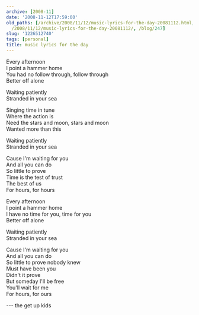 ```yaml
---
archive: [2008-11]
date: '2008-11-12T17:59:00'
old_paths: [/archive/2008/11/12/music-lyrics-for-the-day-20081112.html, /wp/2008/11/12/music-lyrics-for-the-day-20081112/,
  /2008/11/12/music-lyrics-for-the-day-20081112/, /blog/247]
slug: '1226512740'
tags: [personal]
title: music lyrics for the day
---
```


Every afternoon  
I point a hammer home  
You had no follow through, follow through  
Better off alone  
  
Waiting patiently  
Stranded in your sea  
  
Singing time in tune  
Where the action is  
Need the stars and moon, stars and moon  
Wanted more than this  
  
Waiting patiently  
Stranded in your sea  
  
Cause I'm waiting for you  
And all you can do  
So little to prove  
Time is the test of trust  
The best of us  
For hours, for hours  
  
Every afternoon  
I point a hammer home  
I have no time for you, time for you  
Better off alone  
  
Waiting patiently  
Stranded in your sea  
  
Cause I'm waiting for you  
And all you can do  
So little to prove nobody knew  
Must have been you  
Didn't it prove  
But someday I'll be free  
You'll wait for me  
For hours, for ours  
  
--- the get up kids

